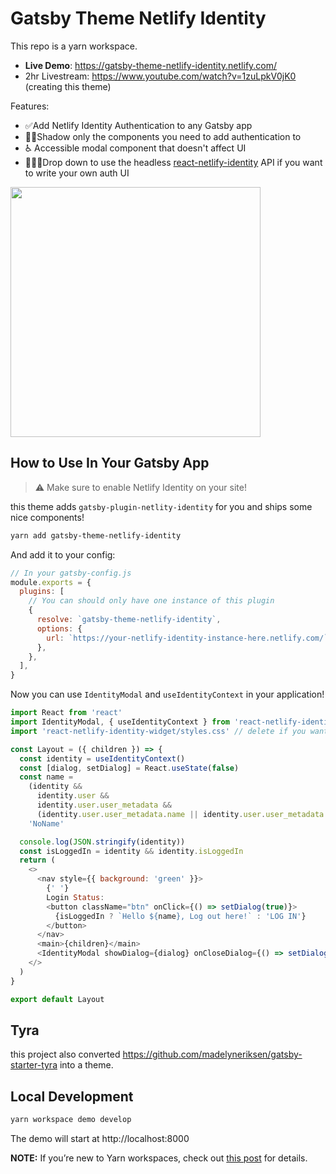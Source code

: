 # Gatsby Theme Netlify Identity

This repo is a yarn workspace.

- **Live Demo**: https://gatsby-theme-netlify-identity.netlify.com/
- 2hr Livestream: https://www.youtube.com/watch?v=1zuLpkV0jK0 (creating this theme)

Features:

- ✅Add Netlify Identity Authentication to any Gatsby app
- 🕵🏼‍Shadow only the components you need to add authentication to
- ♿ Accessible modal component that doesn't affect UI
- 💁🏼‍♂️Drop down to use the headless [react-netlify-identity](https://github.com/sw-yx/react-netlify-identity) API if you want to write your own auth UI

<img src="https://user-images.githubusercontent.com/6764957/62212389-9d661c00-b36e-11e9-9afd-ca51e611a05d.gif" width=400 />

## How to Use In Your Gatsby App

> ⚠️ Make sure to enable Netlify Identity on your site!

this theme adds `gatsby-plugin-netlity-identity` for you and ships some nice components!

```bash
yarn add gatsby-theme-netlify-identity
```

And add it to your config:

```js
// In your gatsby-config.js
module.exports = {
  plugins: [
    // You can should only have one instance of this plugin
    {
      resolve: `gatsby-theme-netlify-identity`,
      options: {
        url: `https://your-netlify-identity-instance-here.netlify.com/`, // required! Make sure Identity is enabled!
      },
    },
  ],
}
```

Now you can use `IdentityModal` and `useIdentityContext` in your application!

```js
import React from 'react'
import IdentityModal, { useIdentityContext } from 'react-netlify-identity-widget'
import 'react-netlify-identity-widget/styles.css' // delete if you want to bring your own CSS

const Layout = ({ children }) => {
  const identity = useIdentityContext()
  const [dialog, setDialog] = React.useState(false)
  const name =
    (identity &&
      identity.user &&
      identity.user.user_metadata &&
      (identity.user.user_metadata.name || identity.user.user_metadata.full_name)) ||
    'NoName'

  console.log(JSON.stringify(identity))
  const isLoggedIn = identity && identity.isLoggedIn
  return (
    <>
      <nav style={{ background: 'green' }}>
        {' '}
        Login Status:
        <button className="btn" onClick={() => setDialog(true)}>
          {isLoggedIn ? `Hello ${name}, Log out here!` : 'LOG IN'}
        </button>
      </nav>
      <main>{children}</main>
      <IdentityModal showDialog={dialog} onCloseDialog={() => setDialog(false)} />
    </>
  )
}

export default Layout
```

## Tyra

this project also converted https://github.com/madelyneriksen/gatsby-starter-tyra into a theme.

## Local Development

```sh
yarn workspace demo develop
```

The demo will start at http://localhost:8000

**NOTE:** If you’re new to Yarn workspaces, check out [this post](https://www.gatsbyjs.org/blog/2019-05-22-setting-up-yarn-workspaces-for-theme-development/) for details.
